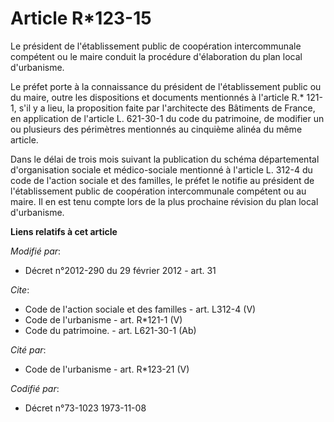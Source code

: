 # Article R*123-15

Le président de l'établissement public de coopération intercommunale compétent ou le maire conduit la procédure d'élaboration
du plan local d'urbanisme. 

Le préfet porte à la connaissance du président de l'établissement public ou du maire, outre les dispositions et documents
mentionnés à l'article R.* 121-1, s'il y a lieu, la proposition faite par l'architecte des Bâtiments de France, en
application de l'article L. 621-30-1 du code du patrimoine, de modifier un ou plusieurs des périmètres mentionnés au
cinquième alinéa du même article. 

Dans le délai de trois mois suivant la publication du schéma départemental d'organisation sociale et médico-sociale mentionné
à l'article L. 312-4 du code de l'action sociale et des familles, le préfet le notifie au président de l'établissement public
de coopération intercommunale compétent ou au maire. Il en est tenu compte lors de la plus prochaine révision du plan local
d'urbanisme.

**Liens relatifs à cet article**

_Modifié par_:

  - Décret n°2012-290 du 29 février 2012 - art. 31

_Cite_:

  - Code de l'action sociale et des familles - art. L312-4 (V)
  - Code de l'urbanisme - art. R*121-1 (V)
  - Code du patrimoine. - art. L621-30-1 (Ab)

_Cité par_:

  - Code de l'urbanisme - art. R*123-21 (V)

_Codifié par_:

  - Décret n°73-1023 1973-11-08
